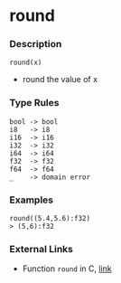 # round

### Description

`round(x)`

- round the value of x

### Type Rules

```no-highlight
bool -> bool
i8   -> i8
i16  -> i16
i32  -> i32
i64  -> i64
f32  -> f32
f64  -> f64
_    -> domain error
```

### Examples

```no-highlight
round((5.4,5.6):f32)
> (5,6):f32
```

### External Links

- Function `round` in C, [link](http://www.cplusplus.com/reference/cmath/round/)
